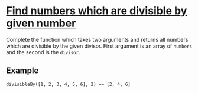 # [Find numbers which are divisible by given number](https://www.codewars.com/kata/find-numbers-which-are-divisible-by-given-number "55edaba99da3a9c84000003b")

Complete the function which takes two arguments and returns all numbers which are divisible by the given divisor. First argument is an array of `numbers` and the second is the `divisor`.

## Example

```
divisibleBy([1, 2, 3, 4, 5, 6], 2) == [2, 4, 6]
```